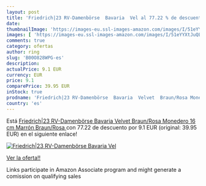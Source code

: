 ```yaml
---
layout: post
title: 'Friedrich|23 RV-Damenbörse  Bavaria  Vel al 77.22 % de descuento'
date: 
thumbnailImage: 'https://images-eu.ssl-images-amazon.com/images/I/51eYYXtJuQL._SL200_.jpg'
images: [ 'https://images-eu.ssl-images-amazon.com/images/I/51eYYXtJuQL._SL200_.jpg' ]
comments: true
category: ofertas
author: ring
slug: 'B00O828WPG-es'
description:
actualPrice: 9.1 EUR
currency: EUR
price: 9.1
comparePrice: 39.95 EUR
inStock: true
prodname: 'Friedrich|23 RV-Damenbörse  Bavaria  Velvet  Braun/Rosa Monedero  16 cm  Marrón  Braun/Rosa '
country: 'es'
---
```


Está [Friedrich|23 RV-Damenbörse  Bavaria  Velvet  Braun/Rosa Monedero  16 cm  Marrón  Braun/Rosa ](https://www.amazon.es/dp/B00O828WPG/?tag=tolees-21) con 77.22 de descuento por 9.1 EUR (original: 39.95 EUR) en el siguiente enlace!

[![Friedrich|23 RV-Damenbörse  Bavaria  Vel](https://images-eu.ssl-images-amazon.com/images/I/51eYYXtJuQL._SL200_.jpg)](https://www.amazon.es/dp/B00O828WPG/?tag=tolees-21)

[Ver la oferta!!](https://www.amazon.es/dp/B00O828WPG/?tag=tolees-21)

Links participate in Amazon Associate program and might generate a comission on qualifying sales


